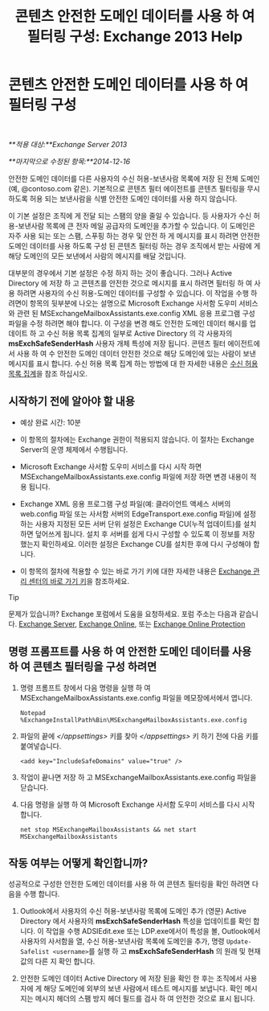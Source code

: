 ﻿---
title: '콘텐츠 안전한 도메인 데이터를 사용 하 여 필터링 구성: Exchange 2013 Help'
TOCTitle: 콘텐츠 안전한 도메인 데이터를 사용 하 여 필터링 구성
ms:assetid: 1ee2b663-b4f3-4fef-8954-986f2d820924
ms:mtpsurl: https://technet.microsoft.com/ko-kr/library/Dn467930(v=EXCHG.150)
ms:contentKeyID: 59635523
ms.date: 05/22/2018
mtps_version: v=EXCHG.150
ms.translationtype: MT
---

# 콘텐츠 안전한 도메인 데이터를 사용 하 여 필터링 구성

 

_**적용 대상:**Exchange Server 2013_

_**마지막으로 수정된 항목:**2014-12-16_

안전한 도메인 데이터를 다른 사용자의 수신 허용-보낸사람 목록에 저장 된 전체 도메인 (예, @contoso.com 같은). 기본적으로 콘텐츠 필터 에이전트를 콘텐츠 필터링을 무시 하도록 허용 되는 보낸사람을 식별 안전한 도메인 데이터를 사용 하지 않습니다.

이 기본 설정은 조직에 게 전달 되는 스팸의 양을 줄일 수 있습니다. 등 사용자가 수신 허용-보낸사람 목록에 큰 전자 메일 공급자의 도메인을 추가할 수 있습니다. 이 도메인은 자주 사용 되는 또는 스팸, 스푸핑 하는 경우 및 안전 하 게 메시지를 표시 하려면 안전한 도메인 데이터를 사용 하도록 구성 된 콘텐츠 필터링 하는 경우 조직에서 받는 사람에 게 해당 도메인의 모든 보낸에서 사람의 메시지를 배달 것입니다.

대부분의 경우에서 기본 설정은 수정 하지 하는 것이 좋습니다. 그러나 Active Directory 에 저장 하 고 콘텐츠를 안전한 것으로 메시지를 표시 하려면 필터링 하 여 사용 하려면 사용자의 수신 허용-도메인 데이터를 구성할 수 있습니다. 이 작업을 수행 하려면이 항목의 뒷부분에 나오는 설명으로 Microsoft Exchange 사서함 도우미 서비스와 관련 된 MSExchangeMailboxAssistants.exe.config XML 응용 프로그램 구성 파일을 수정 하려면 해야 합니다. 이 구성을 변경 해도 안전한 도메인 데이터 해시를 업데이트 하 고 수신 허용 목록 집계의 일부로 Active Directory 의 각 사용자의 **msExchSafeSenderHash** 사용자 개체 특성에 저장 됩니다. 콘텐츠 필터 에이전트에서 사용 하 여 수 안전한 도메인 데이터 안전한 것으로 해당 도메인에 있는 사람이 보낸 메시지를 표시 합니다. 수신 허용 목록 집계 하는 방법에 대 한 자세한 내용은 [수신 허용 목록 집계](safelist-aggregation-exchange-2013-help.md)을 참조 하십시오.

## 시작하기 전에 알아야 할 내용

  - 예상 완료 시간: 10분

  - 이 항목의 절차에는 Exchange 권한이 적용되지 않습니다. 이 절차는 Exchange Server의 운영 체제에서 수행됩니다.

  - Microsoft Exchange 사서함 도우미 서비스를 다시 시작 하면 MSExchangeMailboxAssistants.exe.config 파일에 저장 하면 변경 내용이 적용 됩니다.

  - Exchange XML 응용 프로그램 구성 파일(예: 클라이언트 액세스 서버의 web.config 파일 또는 사서함 서버의 EdgeTransport.exe.config 파일)에 설정하는 사용자 지정된 모든 서버 단위 설정은 Exchange CU(누적 업데이트)를 설치하면 덮어쓰게 됩니다. 설치 후 서버를 쉽게 다시 구성할 수 있도록 이 정보를 저장했는지 확인하세요. 이러한 설정은 Exchange CU를 설치한 후에 다시 구성해야 합니다.

  - 이 항목의 절차에 적용할 수 있는 바로 가기 키에 대한 자세한 내용은 [Exchange 관리 센터의 바로 가기 키](keyboard-shortcuts-in-the-exchange-admin-center-exchange-online-protection-help.md)을 참조하세요.


> [!TIP]
> 문제가 있습니까? Exchange 포럼에서 도움을 요청하세요. 포럼 주소는 다음과 같습니다. <A href="https://go.microsoft.com/fwlink/p/?linkid=60612">Exchange Server</A>, <A href="https://go.microsoft.com/fwlink/p/?linkid=267542">Exchange Online</A>, 또는 <A href="https://go.microsoft.com/fwlink/p/?linkid=285351">Exchange Online Protection</A>



## 명령 프롬프트를 사용 하 여 안전한 도메인 데이터를 사용 하 여 콘텐츠 필터링을 구성 하려면

1.  명령 프롬프트 창에서 다음 명령을 실행 하 여 MSExchangeMailboxAssistants.exe.config 파일을 메모장에서에서 엽니다.
    
        Notepad %ExchangeInstallPath%Bin\MSExchangeMailboxAssistants.exe.config

2.  파일의 끝에 *\</appsettings\>* 키를 찾아 *\</appsettings\>* 키 하기 전에 다음 키를 붙여넣습니다.
    
        <add key="IncludeSafeDomains" value="true" />

3.  작업이 끝나면 저장 하 고 MSExchangeMailboxAssistants.exe.config 파일을 닫습니다.

4.  다음 명령을 실행 하 여 Microsoft Exchange 사서함 도우미 서비스를 다시 시작 합니다.
    
        net stop MSExchangeMailboxAssistants && net start MSExchangeMailboxAssistants

## 작동 여부는 어떻게 확인합니까?

성공적으로 구성한 안전한 도메인 데이터를 사용 하 여 콘텐츠 필터링을 확인 하려면 다음을 수행 합니다.

1.  Outlook에서 사용자의 수신 허용-보낸사람 목록에 도메인 추가 (영문) Active Directory 에서 사용자의 **msExchSafeSenderHash** 특성을 업데이트를 확인 합니다. 이 작업을 수행 ADSIEdit.exe 또는 LDP.exe에서이 특성을 볼, Outlook에서 사용자의 사서함을 열, 수신 허용-보낸사람 목록에 도메인을 추가, 명령 `Update-Safelist <username>`를 실행 하 고 **msExchSafeSenderHash** 의 원래 및 현재 값의 다른 지 확인 합니다.

2.  안전한 도메인 데이터 Active Directory 에 저장 된을 확인 한 후는 조직에서 사용자에 게 해당 도메인에 외부의 보낸 사람에서 테스트 메시지를 보냅니다. 확인 메시지는 메시지 헤더의 스팸 방지 헤더 필드를 검사 하 여 안전한 것으로 표시 됩니다.

